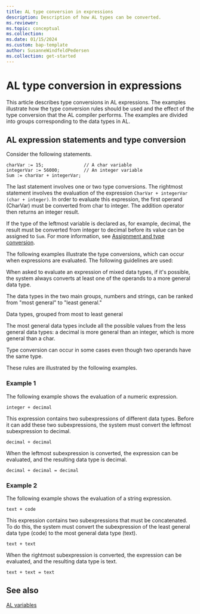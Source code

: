 ```yaml
---
title: AL type conversion in expressions
description: Description of how AL types can be converted.
ms.reviewer: 
ms.topic: conceptual
ms.collection: 
ms.date: 01/15/2024
ms.custom: bap-template
author: SusanneWindfeldPedersen
ms.collection: get-started
---
```


# AL type conversion in expressions

This article describes type conversions in AL expressions. The examples illustrate how the type conversion rules should be used and the effect of the type conversion that the AL compiler performs. The examples are divided into groups corresponding to the data types in AL.

## AL expression statements and type conversion

Consider the following statements.

```al
charVar := 15;               // A char variable
integerVar := 56000;         // An integer variable
Sum := charVar + integerVar;
```

The last statement involves one or two type conversions. The rightmost statement involves the evaluation of the expression `CharVar + integerVar (char + integer)`. In order to evaluate this expression, the first operand (CharVar) must be converted from char to integer. The addition operator then returns an integer result.

If the type of the leftmost variable is declared as, for example, decimal, the result must be converted from integer to decimal before its value can be assigned to `Sum`. For more information, see [Assignment and type conversion](devenv-al-variables.md#assignment-and-type-conversion).

The following examples illustrate the type conversions, which can occur when expressions are evaluated. The following guidelines are used:

When asked to evaluate an expression of mixed data types, if it's possible, the system always converts at least one of the operands to a more general data type.

The data types in the two main groups, numbers and strings, can be ranked from "most general" to "least general."

Data types, grouped from most to least general

The most general data types include all the possible values from the less general data types: a decimal is more general than an integer, which is more general than a char.

Type conversion can occur in some cases even though two operands have the same type.

These rules are illustrated by the following examples.

### Example 1

The following example shows the evaluation of a numeric expression.

```
integer + decimal
```

This expression contains two subexpressions of different data types. Before it can add these two subexpressions, the system must convert the leftmost subexpression to decimal.

```
decimal + decimal
```

When the leftmost subexpression is converted, the expression can be evaluated, and the resulting data type is decimal.

```
decimal + decimal = decimal
```

### Example 2

The following example shows the evaluation of a string expression.

```
text + code
```

This expression contains two subexpressions that must be concatenated. To do this, the system must convert the subexpression of the least general data type (code) to the most general data type (text).

```
text + text
```

When the rightmost subexpression is converted, the expression can be evaluated, and the resulting data type is text.

```
text + text = text
```

## See also

[AL variables](devenv-al-variables.md#assignment-and-type-conversion)  
